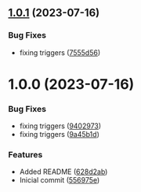 ## [1.0.1](https://github.com/luvsscorpius/Semantic-release/compare/v1.0.0...v1.0.1) (2023-07-16)


### Bug Fixes

* fixing triggers ([7555d56](https://github.com/luvsscorpius/Semantic-release/commit/7555d56eb82c29375ba7bf5b53303bbbf10846c3))

# 1.0.0 (2023-07-16)


### Bug Fixes

* fixing triggers ([9402973](https://github.com/luvsscorpius/Semantic-release/commit/9402973a2d4a09ad2d667366694fa2470296de33))
* fixing triggers ([9a45b1d](https://github.com/luvsscorpius/Semantic-release/commit/9a45b1da4e76bf179fec4af9cc7c7e87613c5a93))


### Features

* Added README ([628d2ab](https://github.com/luvsscorpius/Semantic-release/commit/628d2ab9247b7530bcc66fbf0c8d212fc5177b1c))
* Inicial commit ([556975e](https://github.com/luvsscorpius/Semantic-release/commit/556975eca968ab28dfcbb76c69944e8e55674155))

